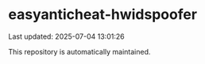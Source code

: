 # easyanticheat-hwidspoofer

Last updated: 2025-07-04 13:01:26

This repository is automatically maintained.
